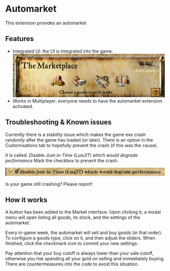 # Automarket
This extension provides an automarket

## Features
- Integrated UI: the UI is integrated into the game.
![ui integration](https://raw.githubusercontent.com/gynt/ucp-extension-automarket/refs/heads/main/locale/ui-automarket-button.png)
- Works in Multiplayer: everyone needs to have the automarket extension activated.

## Troubleshooting & Known issues
Currently there is a stability issue which makes the game exe crash randomly after the game has loaded (or later).
There is an option in the Customisations tab to hopefully prevent the crash (if this was the cause).

It is called: *Disable Just-in-Time (LuaJIT) which would degrade performance*
Mark the checkbox to prevent the crash.

![stability setting](https://raw.githubusercontent.com/gynt/ucp-extension-automarket/refs/heads/main/locale/stability-debugging-setting.png)

Is your game still crashing? Please report!

## How it works
A button has been added to the Market interface. Upon clicking it, a modal menu will open listing all goods, its stock, and the settings of the automarket.

Every in-game week, the automarket will sell and buy goods (in that order). To configure a goods type, click on it, and then adjust the sliders. When finished, click the checkmark icon to commit your new settings.

Pay attention that your buy cutoff is always lower than your sale cutoff, otherwise you risk spending all your gold on selling and immediately buying. There are countermeasures into the code to avoid this situation.

